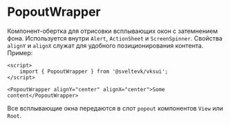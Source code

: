 # PopoutWrapper

Компонент-обертка для отрисовки всплывающих окон с затемнением фона. Используется внутри `Alert`, `ActionSheet` и `ScreenSpinner`. Свойства `alignY` и `alignX` служат для удобного позиционирования контента. Пример:

```svelte
<script>
	import { PopoutWrapper } from '@sveltevk/vksui';
</script>

<PopoutWrapper alignY="center" alignX="center">Some content</PopoutWrapper>
```

Все всплывающие окна передаются в слот `popout` компонентов `View` или `Root`.
